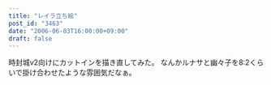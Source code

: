 ```yaml
---
title: "レイラ立ち絵"
post_id: "3463"
date: "2006-06-03T16:00:00+09:00"
draft: false
---
```



時封城v2向けにカットインを描き直してみた。 なんかルナサと幽々子を8:2くらいで掛け合わせたような雰囲気だなぁ。
